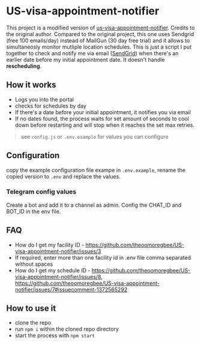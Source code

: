 # US-visa-appointment-notifier
This project is a modified version of [us-visa-appointment-notifier](https://github.com/theoomoregbee/US-visa-appointment-notifier). Credits to the original author.
Compared to the original project, this one uses Sendgrid (free 100 emails/day) instead of MailGun (30 day free trial) and it allows to simultaneosly monitor mutliple location schedules.
This is just a script I put together to check and notify me via email ([SendGrid](https://sendgrid.com/)) when there's an earlier date before my initial appointment date. It doesn't handle **rescheduling**.

## How it works

* Logs you into the portal
* checks for schedules by day
* If there's a date before your initial appointment, it notifies you via email
* If no dates found, the process waits for set amount of seconds to cool down before restarting and will stop when it reaches the set max retries.

> see `config.js` or `.env.example` for values you can configure

## Configuration

copy the example configuration file exampe in `.env.example`, rename the copied version to `.env` and replace the values.

### Telegram config values

Create a bot and add it to a channel as admin. Config the CHAT_ID and BOT_ID in the env file.


## FAQ

* How do I get my facility ID - https://github.com/theoomoregbee/US-visa-appointment-notifier/issues/3
* If required, enter more than one facility id in .env file comma separated without spaces
* How do I get my schedule ID - https://github.com/theoomoregbee/US-visa-appointment-notifier/issues/8, https://github.com/theoomoregbee/US-visa-appointment-notifier/issues/7#issuecomment-1372565292

## How to use it

* clone the repo
* run `npm i` within the cloned repo directory
* start the process with `npm start`
